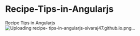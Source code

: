 # Recipe-Tips-in-Angularjs
Recipe Tips in Angularjs
![Uploading recipe- tips-in-angularjs-sivaraj47.github.io.png…]()
